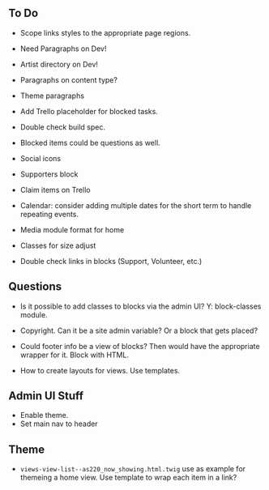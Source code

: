To Do 
-----

* Scope links styles to the appropriate page regions.
* Need Paragraphs on Dev!
* Artist directory on Dev!

* Paragraphs on content type?
* Theme paragraphs

* Add Trello placeholder for blocked tasks.

* Double check build spec.

* Blocked items could be questions as well. 

* Social icons

* Supporters block

* Claim items on Trello

* Calendar: consider adding multiple dates for the short term to handle repeating events.

* Media module format for home

* Classes for size adjust

* Double check links in blocks (Support, Volunteer, etc.)


Questions
---------

* Is it possible to add classes to blocks via the admin UI? Y: block-classes module.

* Copyright. Can it be a site admin variable? Or a block that gets placed?

* Could footer info be a view of blocks? Then would have the appropriate wrapper for it. Block with HTML.

* How to create layouts for views. Use templates. 


Admin UI Stuff
--------------

* Enable theme.
* Set main nav to header




Theme 
-----

* `views-view-list--as220_now_showing.html.twig` use as example for themeing a home view. Use template to wrap each item in a link? 




